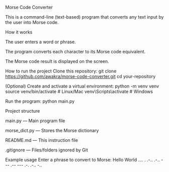 Morse Code Converter

This is a command-line (text-based) program that converts any text input by the user into Morse code.

How it works

The user enters a word or phrase.

The program converts each character to its Morse code equivalent.

The Morse code result is displayed on the screen.

How to run the project
Clone this repository:
git clone https://github.com/awakra/morse-code-converter.git
cd your-repository

(Optional) Create and activate a virtual environment:
python -m venv venv
source venv/bin/activate  # Linux/Mac
venv\Scripts\activate    # Windows

Run the program:
python main.py

Project structure

main.py — Main program file

morse_dict.py — Stores the Morse dictionary

README.md — This instruction file

.gitignore — Files/folders ignored by Git

Example usage
Enter a phrase to convert to Morse: Hello World
.... . .-.. .-.. ---   .-- --- .-. .-.. -..
